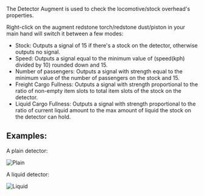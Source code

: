 The Detector Augment is used to check the locomotive/stock overhead's properties.

Right-click on the augment redstone torch/redstone dust/piston in your main hand will switch it between a few modes:
* Stock: Outputs a signal of 15 if there's a stock on the detector, otherwise outputs no signal.
* Speed: Outputs a signal equal to the minimum value of (speed(kph) divided by 10) rounded down and 15.
* Number of passengers: Outputs a signal with strength equal to the minimum value of the number of passengers on the stock and 15.
* Freight Cargo Fullness: Outputs a signal with strength proportional to the ratio of non-empty item slots to total item slots of the stock on the detector.
* Liquid Cargo Fullness: Outputs a signal with strength proportional to the ratio of current liquid amount to the max amount of liquid the stock on the detector can hold.

## Examples:
A plain detector:

![Plain](immersiverailroading:wiki/images/detector1.png)

A liquid detector:

![Liquid](immersiverailroading:wiki/images/detector2.png)